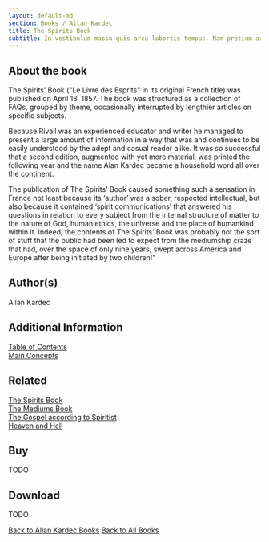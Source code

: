 ```yaml
---
layout: default-md
section: Books / Allan Kardec
title: The Spirits Book
subtitle: In vestibulum massa quis arcu lobortis tempus. Nam pretium arcu in odio vulputate luctus.
---
```


## About the book
The Spirits’ Book ("Le Livre des Esprits" in its original French title) was published on April 18, 1857. The book was structured as a collection of FAQs, grouped by theme, occasionally interrupted by lengthier articles on specific subjects.

Because Rivail was an experienced educator and writer he managed to present a large amount of information in a way that was and continues to be easily understood by the adept and casual reader alike. It was so successful that a second edition, augmented with yet more material, was printed the following year and the name Alan Kardec became a household word all over the continent.

The publication of The Spirits’ Book caused something such a sensation in France not least because its ‘author’ was a sober, respected intellectual, but also because it contained ‘spirit communications’ that answered his questions in relation to every subject from the internal structure of matter to the nature of God, human ethics, the universe and the place of humankind within it. Indeed, the contents of The Spirits’ Book was probably not the sort of stuff that the public had been led to expect from the mediumship craze that had, over the space of only nine years, swept across America and Europe after being initiated by two children!” 

## Author(s)
Allan Kardec


## Additional Information

[Table of Contents](contents)  
[Main Concepts](concepts)  


## Related

[The Spirits Book]()  
[The Mediums Book]()  
[The Gospel according to Spiritist]()  
[Heaven and Hell]()  


## Buy
TODO

## Download
TODO



<a href="/books/allan-kardec" class="button">Back to Allan Kardec Books</a>
<a href="/books" class="button">Back to All Books</a>

